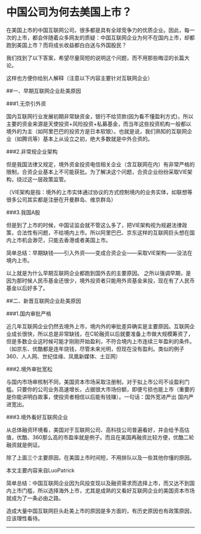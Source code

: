 # 中国公司为何去美国上市？ 

   
  
   
     
   
    
在美国上市的中国互联网公司，很多都是具有全球竞争力的优质企业。因此，每一次的上市，都会伴随着众多网友的质疑：中国互联网企业为何不在国内上市，却都跑到美国上市？而将成长收益都白白送与外国股民？
   

   
我们找到了以下答案，希望尽量简短的说明这个问题，而不用那些晦涩的长篇大论。
   
这样也方便你给别人解释（注意以下内容主要针对互联网企业）
   

   
##一、早期互联网企业赴美原因
   

   
###1.无奈引外资
   
国内互联网行业发展初期非常缺资金，银行不给贷款(因为看不懂盈利方式)，所以主要的资金来源是天使投资+风险投资+私募基金，而当年这些投资机构一般都以境外的为主（如阿里巴巴的投资方是日本软银）。也就是说，我们熟知的互联网企业（如腾讯等）基本上从设立之初，绝大多数就是中外合资的。
   

   
###2.非常规企业架构
   
但是我国法律又规定，境外资金投资电信相关企业（含互联网在内）有非常严格的限制，合资企业基本上不可能获批。为了解决这个问题，合资企业纷纷采取VIE架构，绕过这一层政策监管。
   
（VIE架构是指：境外的上市实体通过协议的方式控制境内的业务实体，如联想等很多公司其实都是注册在开曼群岛、维京群岛）
   

   
###3.我国A股
   
但是到了上市的时候，中国证监会就不管这么多了，把VIE架构视为规避法律政策，合法性有问题，不给境内上市。所以阿里巴巴、京东这样的互联网巨头想在国内上市机会渺茫，只能去香港或者美国上市。
   

   
简单总结：早期缺钱——引入外资——变成合资企业——采取VIE架构——没法在境内上市。
   

   
以上就是为什么早期互联网企业都跑到国外去的主要原因。 之所以强调早期，是因为那时候人民币基金还很少，境外投资者只能用外资基金来投，现在有了人民币基金以后好多了。
   

   
##二、新晋互联网企业赴美原因
   

   
###1.国内审批严格
   
近几年互联网企业仍然去境外上市，境内外的审批差异确实是主要原因。互联网企业成长很快，所以总是非常缺钱，在C轮融资以后就要准备上市做大规模筹资了，但是多数企业这时候可能才刚刚开始盈利，不符合境内上市连续三年盈利的条件。（如京东、优酷都是连年烧钱，尽管未来光明，但现在没有盈利。类似的例子360、人人网、世纪佳缘、凤凰新媒体、土豆网）
   

   
###2.境外审批宽松
   
与国内市场审核制不同，美国资本市场采取注册制，对于拟上市公司不设盈利门槛。只要你的公司业务高速增长，占据很大市场份额，即便亏损也能上市（重要的是你能讲明白故事，使投资者相信以后能有钱赚）。一句话：国外宽进严出 国内严进宽出。
   

   
###3.境外看好互联网企业
   
从总体融资环境看，美国对于互联网公司、高科技公司普遍看好，并会给予高估值，优酷、360那么高的市盈率就是例子。而且在美国再融资比较方便，优酷二轮融资就是例证。
   
除了上面三个主要原因，在美国上市时间短，不用排队以及一些其他你懂的原因。
   
本文主要内容来自LuoPatrick
   

   
简单总结：中国互联网企业因为风投变现以及融资需求而选择上市，而又达不到国内上市门槛，所以选择海外上市，尤其是成熟的又看好互联网企业的美国资本市场就成为了一条必由之路。
   

   
造成大量中国互联网巨头赴美上市的原因是多方面的，有历史原因也有政策原因，应该理性看待。
      
-------------------------------------
   


